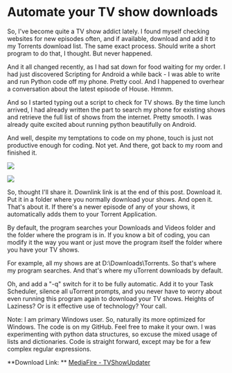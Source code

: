 # Automate your TV show downloads

<!--[options]
date: 2011-12-29T00:00:00.000Z
title: null
url: 2011/12/automate-your-tv-show-downloads.html
-->

So, I've become quite a TV show addict lately. I found myself checking websites for new episodes often, and if available, download and add it to my Torrents download list. The same exact process. Should write a short program to do that, I thought. But never happened.

And it all changed recently, as I had sat down for food waiting for my order. I had just discovered Scripting for Android a while back - I was able to write and run Python code off my phone. Pretty cool. And I happened to overhear a conversation about the latest episode of House. Hmmm.

And so I started typing out a script to check for TV shows. By the time lunch arrived, I had already written the part to search my phone for existing shows and retrieve the full list of shows from the internet. Pretty smooth. I was already quite excited about running python beautifully on Android.

And well, despite my temptations to code on my phone, touch is just not productive enough for coding. Not yet. And there, got back to my room and finished it.

[![](http://1.bp.blogspot.com/-gwunt2vVy_w/TvyOrBVkLWI/AAAAAAAAAG0/KNM9EXAGC34/s640/Untitled2.png)](http://1.bp.blogspot.com/-gwunt2vVy_w/TvyOrBVkLWI/AAAAAAAAAG0/KNM9EXAGC34/s1600/Untitled2.png)

[![](http://2.bp.blogspot.com/-zpOOo3K7Tws/TvyObRNE84I/AAAAAAAAAGs/thteWE5OkCE/s640/Untitled.png)](http://2.bp.blogspot.com/-zpOOo3K7Tws/TvyObRNE84I/AAAAAAAAAGs/thteWE5OkCE/s1600/Untitled.png)

So, thought I'll share it. Downlink link is at the end of this post. Download it. Put it in a folder where you normally download your shows. And open it. That's about it. If there's a newer episode of any of your shows, it automatically adds them to your Torrent Application.

By default, the program searches your Downloads and Videos folder and the folder where the program is in. If you know a bit of coding, you can modify it the way you want or just move the program itself the folder where you have your TV shows.

For example, all my shows are at D:\Downloads\Torrents\. So that's where my program searches. And that's where my uTorrent downloads by default.

Oh, and add a "-q" switch for it to be fully automatic. Add it to your Task Scheduler, silence all uTorrent prompts, and you never have to worry about even running this program again to download your TV shows. Heights of Laziness? Or is it effective use of technology? Your call.

Note: I am primary Windows user. So, naturally its more optimized for Windows. The code is on my GitHub. Feel free to make it your own. I was experimenting with python data structures, so excuse the mixed usage of lists and dictionaries. Code is straight forward, except may be for a few complex regular expressions.

**Download Link: ** [MediaFire - TVShowUpdater](http://www.mediafire.com/?2nxcg5vseol9996)